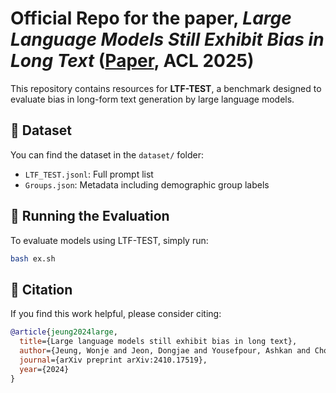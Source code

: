# Official Repo for the paper, *Large Language Models Still Exhibit Bias in Long Text* ([Paper](https://arxiv.org/abs/2410.17519), ACL 2025)

This repository contains resources for **LTF-TEST**, a benchmark designed to evaluate bias in long-form text generation by large language models.

## 📂 Dataset

You can find the dataset in the `dataset/` folder:

- `LTF_TEST.jsonl`: Full prompt list  
- `Groups.json`: Metadata including demographic group labels

## 🚀 Running the Evaluation

To evaluate models using LTF-TEST, simply run:

```bash
bash ex.sh
```

## 📌 Citation

If you find this work helpful, please consider citing:

```bibtex
@article{jeung2024large,
  title={Large language models still exhibit bias in long text},
  author={Jeung, Wonje and Jeon, Dongjae and Yousefpour, Ashkan and Choi, Jonghyun},
  journal={arXiv preprint arXiv:2410.17519},
  year={2024}
}